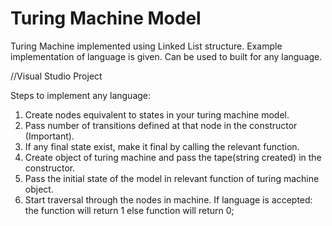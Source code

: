# Turing Machine Model
Turing Machine implemented using Linked List structure. Example implementation of language is given. Can be used to built for any language.

//Visual Studio Project

Steps to implement any language:
  1) Create nodes equivalent to states in your turing machine model.
  2) Pass number of transitions defined at that node in the constructor (Important).
  3) If any final state exist, make it final by calling the relevant function.
  4) Create object of turing machine and pass the tape(string created) in the constructor.
  5) Pass the initial state of the model in relevant function of turing machine object.
  6) Start traversal through the nodes in machine.
              If language is accepted:
                the function will return 1
              else
                function will return 0;
